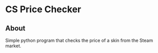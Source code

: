 # CS Price Checker

## About
Simple python program that checks the price of a skin from the Steam market. 

